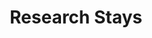 ---
title: "Research Stays"  # Add a page title.
summary: "Research Stays."  # Add a page description.
type: "widget_page"  # Page type is a Widget Page
url: "team/physichemically/rodrigo-alcaraz-de-la-osa/research-stays"
---